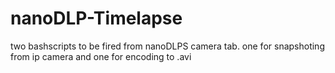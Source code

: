 # nanoDLP-Timelapse
two bashscripts to be fired from nanoDLPS camera tab. one for snapshoting from ip camera and one for encoding to .avi
